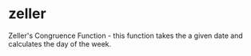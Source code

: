 # zeller
Zeller's Congruence Function - this function takes the a given date and calculates the day of the week.
